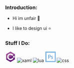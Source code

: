 <h3 align="left">Introduction:</h3>

- Hi im unfair 👋

- I like to design ui ⭐
<h3 align="left">Stuff I Do:</h3>
<p align="left">
<img src="https://raw.githubusercontent.com/devicons/devicon/master/icons/csharp/csharp-original.svg" alt="csharp" width="34" height="auto"/> <img src="https://cdn.discordapp.com/attachments/780958889356820510/824814012679716885/output-onlinepngtools1.png" alt="xaml" width="34" height="auto"/> <img src="https://upload.wikimedia.org/wikipedia/commons/thumb/c/cf/Lua-Logo.svg/640px-Lua-Logo.svg.png" alt="lua" width="34" height="auto"/> <img src="https://raw.githubusercontent.com/devicons/devicon/master/icons/photoshop/photoshop-line.svg" alt="photoshop" width="34" height="auto"/> <img src="https://upload.wikimedia.org/wikipedia/commons/6/62/CSS3_logo.svg" alt="css" width="34" height="auto"/>
<p>
